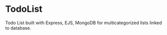 # TodoList
Todo List built with Express, EJS, MongoDB for multicategorized lists linked to database.
